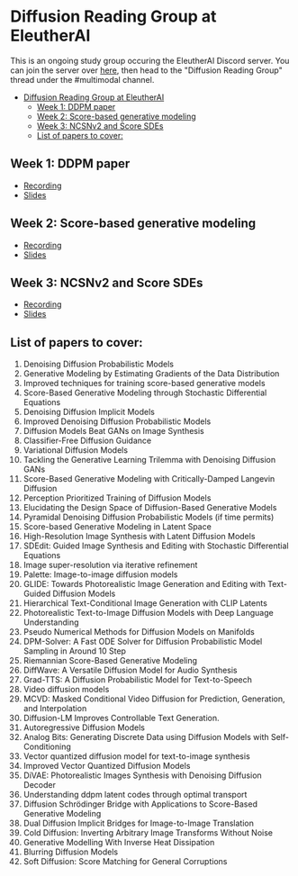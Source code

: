 # Diffusion Reading Group at EleutherAI

This is an ongoing study group occuring the EleutherAI Discord server. You can join the server over [here](https://discord.gg/zBGx3azzUn), then head to the "Diffusion Reading Group" thread under the #multimodal channel.

<!--ts-->
* [Diffusion Reading Group at EleutherAI](#diffusion-reading-group-at-eleutherai)
   * [Week 1: DDPM paper](#week-1-ddpm-paper)
   * [Week 2: Score-based generative modeling](#week-2-score-based-generative-modeling)
   * [Week 3: NCSNv2 and Score SDEs](#week-3-ncsnv2-and-score-sdes)
   * [List of papers to cover:](#list-of-papers-to-cover)
<!--te-->

## Week 1: DDPM paper
* [Recording](https://www.youtube.com/watch?v=B5gfJF8mOPo)
* [Slides](%231%20DDPM%20paper.pdf)

## Week 2: Score-based generative modeling
* [Recording](https://youtu.be/iv6K7yo5KgQ)
* [Slides](%232%20Score-based%20generative%20modeling.pdf)

## Week 3: NCSNv2 and Score SDEs
* [Recording](https://www.youtube.com/watch?v=NwfkNEGjNus)
* [Slides](%233%20NCSNv2%20and%20Score%20SDE.pdf)


## List of papers to cover:
1. Denoising Diffusion Probabilistic Models
2. Generative Modeling by Estimating Gradients of the Data Distribution
3. Improved techniques for training score-based generative models
4. Score-Based Generative Modeling through Stochastic Differential Equations
5. Denoising Diffusion Implicit Models
6. Improved Denoising Diffusion Probabilistic Models
7.  Diffusion Models Beat GANs on Image Synthesis 
8. Classifier-Free Diffusion Guidance
9. Variational Diffusion Models
10. Tackling the Generative Learning Trilemma with Denoising Diffusion GANs
11. Score-Based Generative Modeling with Critically-Damped Langevin Diffusion
12. Perception Prioritized Training of Diffusion Models
13. Elucidating the Design Space of Diffusion-Based Generative Models
14. Pyramidal Denoising Diffusion Probabilistic Models (if time permits)
15. Score-based Generative Modeling in Latent Space 
16. High-Resolution Image Synthesis with Latent Diffusion Models
17. SDEdit: Guided Image Synthesis and Editing with Stochastic Differential Equations
18. Image super-resolution via iterative refinement
19. Palette: Image-to-image diffusion models
20. GLIDE: Towards Photorealistic Image Generation and Editing with Text-Guided Diffusion Models
21. Hierarchical Text-Conditional Image Generation with CLIP Latents
22. Photorealistic Text-to-Image Diffusion Models with Deep Language Understanding
23. Pseudo Numerical Methods for Diffusion Models on Manifolds
24. DPM-Solver: A Fast ODE Solver for Diffusion Probabilistic Model Sampling in Around 10 Step
25. Riemannian Score-Based Generative Modeling
26. DiffWave: A Versatile Diffusion Model for Audio Synthesis
27. Grad-TTS: A Diffusion Probabilistic Model for Text-to-Speech
28. Video diffusion models
29. MCVD: Masked Conditional Video Diffusion for Prediction, Generation, and Interpolation
30. Diffusion-LM Improves Controllable Text Generation.
31. Autoregressive Diffusion Models
32. Analog Bits: Generating Discrete Data using Diffusion Models with Self-Conditioning
33. Vector quantized diffusion model for text-to-image synthesis
34. Improved Vector Quantized Diffusion Models
35. DiVAE: Photorealistic Images Synthesis with Denoising Diffusion Decoder
36. Understanding ddpm latent codes through optimal transport
37. Diffusion Schrödinger Bridge with Applications to Score-Based Generative Modeling
38. Dual Diffusion Implicit Bridges for Image-to-Image Translation
39. Cold Diffusion: Inverting Arbitrary Image Transforms Without Noise
40. Generative Modelling With Inverse Heat Dissipation
41. Blurring Diffusion Models
42. Soft Diffusion: Score Matching for General Corruptions
